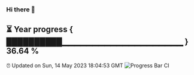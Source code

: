 ### Hi there 👋
⏳ Year progress { ██████████▁▁▁▁▁▁▁▁▁▁▁▁▁▁▁▁▁▁▁▁ } 36.64 %
---
⏰ Updated on Sun, 14 May 2023 18:04:53 GMT
![Progress Bar CI](https://github.com/Moyi321/Moyi321/workflows/Progress%20Bar%20CI/badge.svg)
